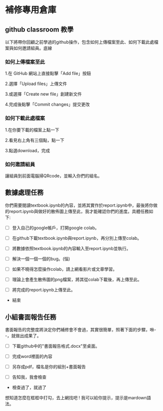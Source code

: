 # 補修專用倉庫
## github classroom 教學
以下將帶你回顧之前學過的github操作，包含如何上傳檔案至此、如何下載此處檔案與如何邀請組員。底線

### 如何上傳檔案至此
1.在 GitHub 網站上直接點擊「Add file」按鈕

2.選擇「Upload files」上傳文件

3.或選擇「Create new file」創建新文件

4.完成後點擊「Commit changes」提交更改

### 如何下載此處檔案
1.在你要下載的檔案上點一下

2.看見右上角有三個點，點一下

3.點選download，完成

### 如何邀請組員
讓組員到前面電腦掃QRcode，並輸入你們的組名。

## 數據處理任務
你們需要閱讀textbook.ipynb的內容，並將其實作於report.ipynb中，最後將你做的report.ipynb與做好的散佈圖上傳至此，我才能確認你們的進度。具體任務如下:

- [ ] 登入自己的google帳戶，打開google colab。

- [ ] 在github下載textbook.ipynb與report.ipynb，再分別上傳至colab。

- [ ] 將數據依照textbook.ipynb的內容輸入至report.ipynb並執行。

- [ ] 解決一個一個一個的bug。(惱)

- [ ] 如果不曉得怎麼操作colab，請上網看影片或文章學習。

- [ ] 理論上會產生散佈圖的png檔案，將其從colab下載後，再上傳至此。

- [ ] 將完成的report.ipynb上傳至此。

- 結束

## 小組書面報告任務
書面報告的完整度將決定你們補修會不會過，其實很簡單，照著下面的步驟，咻--，就做出成果了。

- [ ] 下載github中的"書面報告格式.docx"至桌面。

- [ ] 完成word裡面的內容

- [ ] 另存成pdf，檔名是你的組別+書面報告

- [ ] 告知我，我會檢查

- 檢查過了，就過了

想知道怎麼在框框中打勾，去上網找吧 ! 我可以給你提示，提示是mardown語法。
